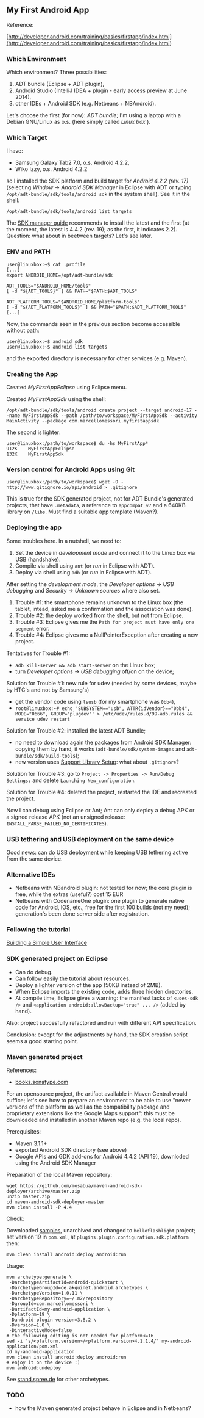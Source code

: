 ## My First Android App

Reference:

[http://developer.android.com/training/basics/firstapp/index.html](<http://developer.android.com/training/basics/firstapp/index.html>)

### Which Environment

Which environment? Three possibilities:

1. ADT bundle (Eclipse + ADT plugin),
2. Android Studio (IntelliJ IDEA + plugin - early access preview at June 2014),
3. other IDEs + Android SDK (e.g. Netbeans + NBAndroid).

Let's choose the first (for now): *ADT bundle*; I'm using a laptop with a Debian GNU/Linux as o.s. (here simply called *Linux box* ).

### Which Target

I have:

- Samsung Galaxy Tab2 7.0, o.s. Android 4.2.2,
- Wiko Izzy, o.s. Android 4.2.2

so I installed the SDK platform and build target for *Android 4.2.2 (rev. 17)* (selecting *Window -> Android SDK Manager* in Eclipse with ADT or typing `/opt/adt-bundle/sdk/tools/android sdk` in the system shell). See it in the shell:

```
/opt/adt-bundle/sdk/tools/android list targets
```

The [SDK manager guide](<http://developer.android.com/tools/help/sdk-manager.html>) recommends to install the latest and the first (at the moment, the latest is 4.4.2 (rev. 19); as the first, it indicates 2.2). Question: what about in beetween targets? Let's see later.

### ENV and PATH

```
user@linuxbox:~$ cat .profile
[...] 
export ANDROID_HOME=/opt/adt-bundle/sdk

ADT_TOOLS="$ANDROID_HOME/tools"
[ -d "${ADT_TOOLS}" ] && PATH="$PATH:$ADT_TOOLS"

ADT_PLATFORM_TOOLS="$ANDROID_HOME/platform-tools"
[ -d "${ADT_PLATFORM_TOOLS}" ] && PATH="$PATH:$ADT_PLATFORM_TOOLS"
[...] 
```

Now, the commands seen in the previous section become accessible without path:

```
user@linuxbox:~$ android sdk
user@linuxbox:~$ android list targets
```

and the exported directory is necessary for other services (e.g. Maven).

### Creating the App

Created *MyFirstAppEclipse* using Eclipse menu.

Created *MyFirstAppSdk* using the shell:

```
/opt/adt-bundle/sdk/tools/android create project --target android-17 --name MyFirstAppSdk --path /path/to/workspace/MyFirstAppSdk --activity MainActivity --package com.marcellomessori.myfirstappsdk
```

The second is lighter:

```
user@linuxbox:/path/to/workspace$ du -hs MyFirstApp*
912K    MyFirstAppEclipse
132K    MyFirstAppSdk
```

### Version control for Android Apps using Git

```
user@linuxbox:/path/to/workspace$ wget -O - http://www.gitignore.io/api/android > .gitignore
```

This is true for the SDK generated project, not for ADT Bundle's generated projects, that have `.metadata`, a reference to `appcompat_v7` and a 640KB library on `/libs`. Must find a suitable app template (Maven?).

### Deploying the app

Some troubles here. In a nutshell, we need to:

1. Set the device in *development mode* and connect it to the Linux box via USB (handshake).
2. Compile via shell using `ant` (or *run* in Eclipse with ADT).
3. Deploy via shell using `adb` (or *run* in Eclipse with ADT).

After setting the *development mode*, the *Developer options -> USB debugging* and *Security -> Unknown sources* where also set.

1. Trouble #1: the smartphone remains unknown to the Linux box (the tablet, intead, asked me a confirmation and the association was done).
2. Trouble #2: the deploy worked from the shell, but not from Eclipse.
3. Trouble #3: Eclipse gives me the `Path for project must have only one segment` error.
4. Trouble #4: Eclipse gives me a NullPointerException after creating a new project.

Tentatives for Trouble #1:

- `adb kill-server && adb start-server` on the Linux box;
- turn *Developer options -> USB debugging* off/on on the device;

Solution for Trouble #1: new rule for udev (needed by some devices, maybe by HTC's and not by Samsung's)

- get the vendor code using `lsusb` (for my smartphone was `0bb4`),
- `root@linuxbox:~# echo 'SUBSYSTEM=="usb", ATTR{idVendor}=="0bb4", MODE="0666", GROUP="plugdev"' > /etc/udev/rules.d/99-adb.rules && service udev restart`

Solution for Trouble #2: installed the latest ADT Bundle;

- no need to download again the packages from Android SDK Manager: copying them by hand, it works (`adt-bundle/sdk/system-images` and `adt-bundle/sdk/build-tools`);
- new version uses [Support Library Setup](<https://developer.android.com/tools/support-library/setup.html#using-apis>): what about `.gitignore`?

Solution for Trouble #3: go to `Project -> Properties -> Run/Debug Settings:` and delete `Launching New_configuration`.

Solution for Trouble #4: deleted the project, restarted the IDE and recreated the project.

Now I can debug using Eclipse or Ant; Ant can only deploy a debug APK or a signed release APK (not an unsigned release: `INSTALL_PARSE_FAILED_NO_CERTIFICATES`).

### USB tethering and USB deployment on the same device

Good news: can do USB deployment while keeping USB tethering active from the same device.

### Alternative IDEs

- Netbeans with NBandroid plugin: not tested for now; the core plugin is free, while the extras (useful?) cost 15 EUR
- Netbeans with CodenameOne plugin: one plugin to generate native code for Android, IOS, etc., free for the first 100 builds (not my need); generation's been done server side after registration.

### Following the tutorial

[Building a Simple User Interface](<http://developer.android.com/training/basics/firstapp/building-ui.html>)

### SDK generated project on Eclipse

- Can do debug.
- Can follow easily the tutorial about resources.
- Deploy a lighter version of the app (50KB instead of 2MB).
- When Eclipse imports the existing code, adds three hidden directories.
- At compile time, Eclipse gives a warning: the manifest lacks of `<uses-sdk />` and `<application android:allowBackup="true" ... />` (added by hand).

Also: project succesfully refactored and run with different API specification.

Conclusion: except for the adjustments by hand, the SDK creation script seems a good starting point.

### Maven generated project

References:

- [books.sonatype.com](<http://books.sonatype.com/mvnref-book/reference/android-dev.html>)

For an opensource project, the artifact available in Maven Central would suffice; let's see how to prepare an environment to be able to use "newer versions of the platform as well as the compatibility package and proprietary extensions like the Google Maps support": this must be downloaded and installed in another Maven repo (e.g. the local repo). 

Prerequisites:

- Maven 3.1.1+
- exported Android SDK directory (see above)
- Google APIs and GDK add-ons for Android 4.4.2 (API 19), downloded using the Android SDK Manager

Preparation of the local Maven repository:

```
wget https://github.com/mosabua/maven-android-sdk-deployer/archive/master.zip
unzip master.zip
cd maven-android-sdk-deployer-master
mvn clean install -P 4.4
```

Check:

Downloaded [samples](<https://github.com/jayway/maven-android-plugin-samples>), unarchived and changed to `helloflashlight` project; set version 19 in `pom.xml`, at `plugins.plugin.configuration.sdk.platform` then:

```
mvn clean install android:deploy android:run
```

Usage:

```
mvn archetype:generate \
 -DarchetypeArtifactId=android-quickstart \
 -DarchetypeGroupId=de.akquinet.android.archetypes \
 -DarchetypeVersion=1.0.11 \
 -DarchetypeRepository=~/.m2/repository
 -DgroupId=com.marcellomessori \
 -DartifactId=my-android-application \
 -Dplatform=19 \
 -Dandroid-plugin-version=3.8.2 \
 -Dversion=1.0 \
 -DinteractiveMode=false
# the following editing is not needed for platform<=16
sed -i 's/<platform.version>/<platform.version>4.1.1.4/' my-android-application/pom.xml
cd my-android-application
mvn clean install android:deploy android:run
# enjoy it on the device :)
mvn android:undeploy
```

See [stand.spree.de](<http://stand.spree.de/wiki_details_maven_archetypes>) for other archetypes.

### TODO

- how the Maven generated project behave in Eclipse and in Netbeans?
